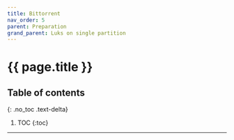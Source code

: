 ```yaml
---
title: Bittorrent
nav_order: 5
parent: Preparation
grand_parent: Luks on single partition
---
```


# {{ page.title }}

## Table of contents
{: .no_toc .text-delta}

1. TOC
{:toc}

---
